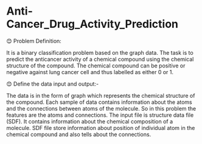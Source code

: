 # Anti-Cancer_Drug_Activity_Prediction

😊 Problem Definition:

It is a binary classification problem based on the graph data.
The task is to predict the anticancer activity of a chemical compound using the chemical structure of the compound.
The chemical compound can be positive or negative against lung cancer cell and thus labelled as either 0 or 1.

😊 Define the data input and output:-

The data is in the form of graph which represents the chemical structure of the compound.
Each sample of data contains information about the atoms and the connections between atoms of the molecule.
So in this problem the features are the atoms and connections.
The input file is structure data file (SDF). It contains information about the chemical composition of a molecule. SDF file store information about position of individual atom in the chemical compound and also tells about the connections.
